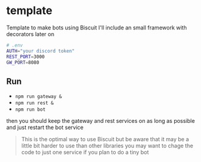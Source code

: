 # template
Template to make bots using Biscuit
I'll include an small framework with decorators later on

```sh
# .env
AUTH="your discord token"
REST_PORT=3000
GW_PORT=8080
```

## Run
- `npm run gateway &`
- `npm run rest &`
- `npm run bot`

then you should keep the gateway and rest services on as long as possible and just restart the bot service

> This is the optimal way to use Biscuit but be aware that it may be a little bit harder to use than other libraries
> you may want to chage the code to just one service if you plan to do a tiny bot
